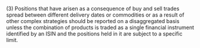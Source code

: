(3) Positions that have arisen as a consequence of buy and sell trades spread between different delivery dates or commodities or as a result of other complex strategies should be reported on a disaggregated basis unless the combination of products is traded as a single financial instrument identified by an ISIN and the positions held in it are subject to a specific limit.